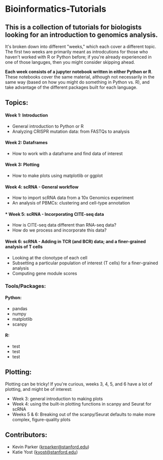 # Bioinformatics-Tutorials

## This is a collection of tutorials for biologists looking for an introduction to genomics analysis.

It's broken down into different "weeks," which each cover a different topic.  The first two weeks are primarily meant as introdcutions for those who haven't worked with R or Python before; if you're already experienced in one of those languges, then you might consider skipping ahead.

**Each week consists of a jupyter notebook written in either Python or R**.  These notebooks cover the same material, although not necessarily in the same way (based on how you might do something in Python vs. R), and take advantage of the different packages built for each language.

## Topics:

#### Week 1: Introduction
  - General introduction to Python or R
  - Analyzing CRISPR mutation data: from FASTQs to analysis
  
#### Week 2: Dataframes
  - How to work with a dataframe and find data of interest
  
#### Week 3: Plotting
  - How to make plots using matplotlib or ggplot
  
#### Week 4: scRNA - General workflow
  - How to import scRNA data from a 10x Genomics experiment
  - An analysis of PBMCs: clustering and cell-type annotation
  
#### * Week 5: scRNA - Incorporating CITE-seq data
  - How is CITE-seq data different than RNA-seq data?
  - How do we process and incorporate this data?
  
#### Week 6: scRNA - Adding in TCR (and BCR) data; and a finer-grained analysis of T cells
  - Looking at the clonotype of each cell
  - Subsetting a particular population of interest (T cells) for a finer-grained analysis
  - Computing gene module scores

### Tools/Packages:

#### Python:
  * pandas
  * numpy
  * matplotlib
  * scanpy

#### R:
  * test
  * test 
  * test 


## Plotting:

Plotting can be tricky! If you're curious, weeks 3, 4, 5, and 6 have a lot of plotting, and might be of interest:

* Week 3: general introduction to making plots
* Week 4: using the built-in plotting functions in scanpy and Seurat for scRNA
* Weeks 5 & 6: Breaking out of the scanpy/Seurat defaults to make more complex, figure-quality plots

## Contributors:

* Kevin Parker (krparker@stanford.edu)
* Katie Yost (kyost@stanford.edu)

